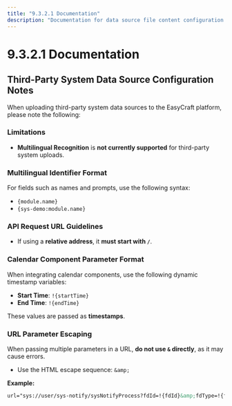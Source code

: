 ```yaml
---
title: "9.3.2.1 Documentation"
description: "Documentation for data source file content configuration."
---
```


# 9.3.2.1 Documentation

## Third-Party System Data Source Configuration Notes

When uploading third-party system data sources to the EasyCraft platform, please note the following:


###  Limitations

- **Multilingual Recognition** is **not currently supported** for third-party system uploads.



###  Multilingual Identifier Format

For fields such as names and prompts, use the following syntax:

- `{module.name}`
- `{sys-demo:module.name}`



###  API Request URL Guidelines

- If using a **relative address**, it **must start with `/`**.



###  Calendar Component Parameter Format

When integrating calendar components, use the following dynamic timestamp variables:

- **Start Time**: `!{startTime}`
- **End Time**: `!{endTime}`

These values are passed as **timestamps**.



###  URL Parameter Escaping

When passing multiple parameters in a URL, **do not use `&` directly**, as it may cause errors.

- Use the HTML escape sequence: `&amp;`

**Example:**

```html
url="sys://user/sys-notify/sysNotifyProcess?fdId=!{fdId}&amp;fdType=!{fdType}"
